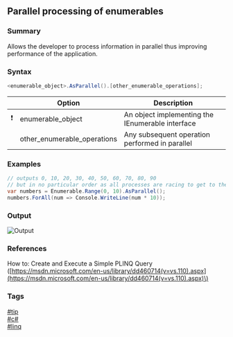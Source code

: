 ## Parallel processing of enumerables

### Summary
Allows the developer to process information in parallel thus improving performance of the application.  

### Syntax
```csharp
<enumerable_object>.AsParallel().[other_enumerable_operations];
```

|               | Option                      | Description                                      |
| :-----------: | --------------------------- | ------------------------------------------------ |
| :exclamation: | enumerable_object           | An object implementing the IEnumerable interface |
|               | other_enumerable_operations | Any subsequent operation performed in parallel   |

### Examples
```csharp
// outputs 0, 10, 20, 30, 40, 50, 60, 70, 80, 90
// but in no particular order as all processes are racing to get to the Console.WriteLine statement
var numbers = Enumerable.Range(0, 10).AsParallel();
numbers.ForAll(num => Console.WriteLine(num * 10)); 
```  

### Output
![Output](https://cloud.githubusercontent.com/assets/19519411/20216542/e2e09db0-a7e0-11e6-8ce6-0457f1f8331b.png)  

### References
How to: Create and Execute a Simple PLINQ Query \([https://msdn.microsoft.com/en-us/library/dd460714(v=vs.110).aspx](https://msdn.microsoft.com/en-us/library/dd460714(v=vs.110).aspx)\)  

### Tags  
[#tip](../../tips.md)  
[#c#](../csharp.md)  
[#linq](linq.md)  